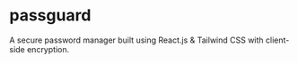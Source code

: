 # passguard
A secure password manager built using React.js &amp; Tailwind CSS with client-side encryption.
